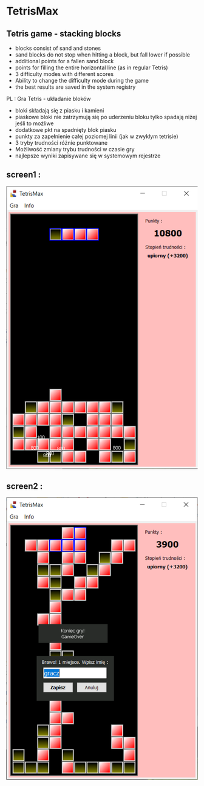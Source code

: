 # TetrisMax
## Tetris game - stacking blocks
* blocks consist of sand and stones
* sand blocks do not stop when hitting a block, but fall lower if possible
* additional points for a fallen sand block
* points for filling the entire horizontal line (as in regular Tetris)
* 3 difficulty modes with different scores
* Ability to change the difficulty mode during the game
* the best results are saved in the system registry

PL :
Gra Tetris - układanie bloków
* bloki składają się z piasku i kamieni
* piaskowe bloki nie zatrzymują się po uderzeniu bloku tylko spadają niżej jeśli to możliwe
* dodatkowe pkt na spadnięty blok piasku
* punkty za zapełnienie całej poziomej linii (jak w zwykłym tetrisie)
* 3 tryby trudności różnie punktowane
* Możliwość zmiany trybu trudności w czasie gry
* najlepsze wyniki zapisywane się w systemowym rejestrze


## screen1 :
![SokobanMax - Maksymilian Hebda](./projectScreenImage/TetrisMax1.png)
## screen2 :
![SokobanMax - Maksymilian Hebda](./projectScreenImage/TetrisMax2.png)